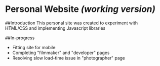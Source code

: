 # Personal Website *(working version)*

##Introduction
This personal site was created to experiment with HTML/CSS and implementing Javascript libraries

##In-progress
* Fitting site for mobile
* Completing "filmmaker" and "developer" pages
* Resolving slow load-time issue in "photographer" page